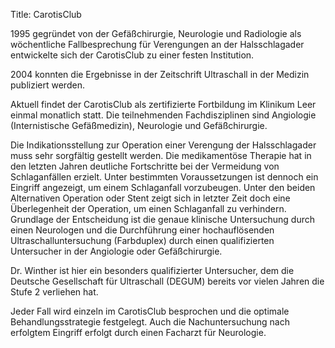 Title: CarotisClub

1995 gegründet von der Gefäßchirurgie, Neurologie und Radiologie als
wöchentliche Fallbesprechung für Verengungen an der Halsschlagader
entwickelte sich der CarotisClub zu einer festen Institution. 

2004 konnten die Ergebnisse in der Zeitschrift Ultraschall in der Medizin publiziert werden.

Aktuell findet der CarotisClub als zertifizierte Fortbildung im Klinikum Leer einmal monatlich statt. 
Die teilnehmenden Fachdisziplinen sind Angiologie (Internistische Gefäßmedizin), Neurologie und Gefäßchirurgie. 

Die Indikationsstellung zur Operation einer Verengung der Halsschlagader muss sehr sorgfältig gestellt werden. 
Die medikamentöse Therapie hat in den letzten Jahren deutliche Fortschritte bei der Vermeidung von Schlaganfällen erzielt.
Unter bestimmten Voraussetzungen ist dennoch ein Eingriff angezeigt, um einem Schlaganfall vorzubeugen. 
Unter den beiden Alternativen Operation oder Stent zeigt sich in letzter Zeit doch eine Überlegenheit der Operation,
um einen Schlaganfall zu verhindern. 
Grundlage der Entscheidung ist die genaue klinische Untersuchung durch einen Neurologen und die Durchführung einer 
hochauflösenden Ultraschalluntersuchung (Farbduplex) durch einen qualifizierten Untersucher in der Angiologie oder Gefäßchirurgie. 

Dr. Winther ist hier ein besonders qualifizierter Untersucher, dem die Deutsche Gesellschaft für Ultraschall (DEGUM) bereits vor vielen Jahren die Stufe 2 verliehen hat. 

Jeder Fall wird einzeln im CarotisClub besprochen und die optimale Behandlungsstrategie festgelegt. 
Auch die Nachuntersuchung nach erfolgtem Eingriff erfolgt durch einen Facharzt für Neurologie. 
